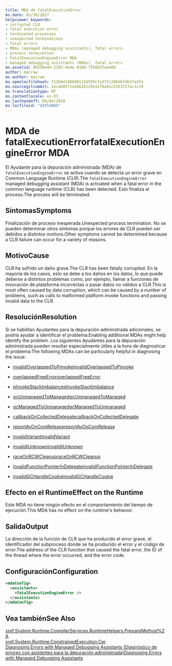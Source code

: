 ```yaml
---
title: MDA de fatalExecutionError
ms.date: 03/30/2017
helpviewer_keywords:
- corrupted CLR
- fatal execution error
- terminated processes
- unexpected terminations
- fatal errors
- MDAs (managed debugging assistants), fatal errors
- process termination
- FatalExecutionEngineError MDA
- managed debugging assistants (MDAs), fatal errors
ms.assetid: 8b559e44-2393-4e4e-8160-7558d37a4a89
author: mairaw
ms.author: mairaw
ms.openlocfilehash: f12b94198b88111d559cfe372c28bdbf4b37e3fe
ms.sourcegitcommit: 2eceb05f1a5bb261291a1f6a91c5153727ac1c19
ms.translationtype: MT
ms.contentlocale: es-ES
ms.lasthandoff: 09/04/2018
ms.locfileid: "43553069"
---
```

# <a name="fatalexecutionengineerror-mda"></a><span data-ttu-id="65ea5-102">MDA de fatalExecutionError</span><span class="sxs-lookup"><span data-stu-id="65ea5-102">fatalExecutionEngineError MDA</span></span>
<span data-ttu-id="65ea5-103">El Ayudante para la depuración administrada (MDA) de `fatalExecutionEngineError` se activa cuando se detecta un error grave en Common Language Runtime (CLR).</span><span class="sxs-lookup"><span data-stu-id="65ea5-103">The `fatalExecutionEngineError` managed debugging assistant (MDA) is activated when a fatal error in the common language runtime (CLR) has been detected.</span></span> <span data-ttu-id="65ea5-104">Esto finaliza el proceso.</span><span class="sxs-lookup"><span data-stu-id="65ea5-104">The process will be terminated.</span></span>  
  
## <a name="symptoms"></a><span data-ttu-id="65ea5-105">Síntomas</span><span class="sxs-lookup"><span data-stu-id="65ea5-105">Symptoms</span></span>  
 <span data-ttu-id="65ea5-106">Finalización de proceso inesperada.</span><span class="sxs-lookup"><span data-stu-id="65ea5-106">Unexpected process termination.</span></span> <span data-ttu-id="65ea5-107">No se pueden determinar otros síntomas porque los errores de CLR pueden ser debidos a distintos motivos.</span><span class="sxs-lookup"><span data-stu-id="65ea5-107">Other symptoms cannot be determined because a CLR failure can occur for a variety of reasons.</span></span>  
  
## <a name="cause"></a><span data-ttu-id="65ea5-108">Motivo</span><span class="sxs-lookup"><span data-stu-id="65ea5-108">Cause</span></span>  
 <span data-ttu-id="65ea5-109">CLR ha sufrido un daño grave.</span><span class="sxs-lookup"><span data-stu-id="65ea5-109">The CLR has been fatally corrupted.</span></span> <span data-ttu-id="65ea5-110">En la mayoría de los casos, esto se debe a los daños en los datos, lo que puede deberse a distintos problemas como, por ejemplo, llamar a funciones de invocación de plataforma incorrectas o pasar datos no válidos a CLR.</span><span class="sxs-lookup"><span data-stu-id="65ea5-110">This is most often caused by data corruption, which can be caused by a number of problems, such as calls to malformed platform invoke functions and passing invalid data to the CLR.</span></span>  
  
## <a name="resolution"></a><span data-ttu-id="65ea5-111">Resolución</span><span class="sxs-lookup"><span data-stu-id="65ea5-111">Resolution</span></span>  
 <span data-ttu-id="65ea5-112">Si se habilitan Ayudantes para la depuración administrada adicionales, se podría ayudar a identificar el problema.</span><span class="sxs-lookup"><span data-stu-id="65ea5-112">Enabling additional MDAs might help identify the problem.</span></span> <span data-ttu-id="65ea5-113">Los siguientes Ayudantes para la depuración administrada pueden resultar especialmente útiles a la hora de diagnosticar el problema:</span><span class="sxs-lookup"><span data-stu-id="65ea5-113">The following MDAs can be particularly helpful in diagnosing the issue:</span></span>  
  
-   [<span data-ttu-id="65ea5-114">invalidOverlappedToPinvoke</span><span class="sxs-lookup"><span data-stu-id="65ea5-114">invalidOverlappedToPinvoke</span></span>](../../../docs/framework/debug-trace-profile/invalidoverlappedtopinvoke-mda.md)  
  
-   [<span data-ttu-id="65ea5-115">overlappedFreeError</span><span class="sxs-lookup"><span data-stu-id="65ea5-115">overlappedFreeError</span></span>](../../../docs/framework/debug-trace-profile/overlappedfreeerror-mda.md)  
  
-   [<span data-ttu-id="65ea5-116">pInvokeStackImbalance</span><span class="sxs-lookup"><span data-stu-id="65ea5-116">pInvokeStackImbalance</span></span>](../../../docs/framework/debug-trace-profile/pinvokestackimbalance-mda.md)  
  
-   [<span data-ttu-id="65ea5-117">gcUnmanagedToManaged</span><span class="sxs-lookup"><span data-stu-id="65ea5-117">gcUnmanagedToManaged</span></span>](../../../docs/framework/debug-trace-profile/gcunmanagedtomanaged-mda.md)  
  
-   [<span data-ttu-id="65ea5-118">gcManagedToUnmanaged</span><span class="sxs-lookup"><span data-stu-id="65ea5-118">gcManagedToUnmanaged</span></span>](../../../docs/framework/debug-trace-profile/gcmanagedtounmanaged-mda.md)  
  
-   [<span data-ttu-id="65ea5-119">callbackOnCollectedDelegate</span><span class="sxs-lookup"><span data-stu-id="65ea5-119">callbackOnCollectedDelegate</span></span>](../../../docs/framework/debug-trace-profile/callbackoncollecteddelegate-mda.md)  
  
-   [<span data-ttu-id="65ea5-120">reportAvOnComRelease</span><span class="sxs-lookup"><span data-stu-id="65ea5-120">reportAvOnComRelease</span></span>](../../../docs/framework/debug-trace-profile/reportavoncomrelease-mda.md)  
  
-   [<span data-ttu-id="65ea5-121">invalidVariant</span><span class="sxs-lookup"><span data-stu-id="65ea5-121">invalidVariant</span></span>](../../../docs/framework/debug-trace-profile/invalidvariant-mda.md)  
  
-   [<span data-ttu-id="65ea5-122">invalidIUnknown</span><span class="sxs-lookup"><span data-stu-id="65ea5-122">invalidIUnknown</span></span>](../../../docs/framework/debug-trace-profile/invalidiunknown-mda.md)  
  
-   [<span data-ttu-id="65ea5-123">raceOnRCWCleanup</span><span class="sxs-lookup"><span data-stu-id="65ea5-123">raceOnRCWCleanup</span></span>](../../../docs/framework/debug-trace-profile/raceonrcwcleanup-mda.md)  
  
-   [<span data-ttu-id="65ea5-124">invalidFunctionPointerInDelegate</span><span class="sxs-lookup"><span data-stu-id="65ea5-124">invalidFunctionPointerInDelegate</span></span>](../../../docs/framework/debug-trace-profile/invalidfunctionpointerindelegate-mda.md)  
  
-   [<span data-ttu-id="65ea5-125">invalidGCHandleCookie</span><span class="sxs-lookup"><span data-stu-id="65ea5-125">invalidGCHandleCookie</span></span>](../../../docs/framework/debug-trace-profile/invalidgchandlecookie-mda.md)  
  
## <a name="effect-on-the-runtime"></a><span data-ttu-id="65ea5-126">Efecto en el Runtime</span><span class="sxs-lookup"><span data-stu-id="65ea5-126">Effect on the Runtime</span></span>  
 <span data-ttu-id="65ea5-127">Este MDA no tiene ningún efecto en el comportamiento del tiempo de ejecución.</span><span class="sxs-lookup"><span data-stu-id="65ea5-127">This MDA has no effect on the runtime's behavior.</span></span>  
  
## <a name="output"></a><span data-ttu-id="65ea5-128">Salida</span><span class="sxs-lookup"><span data-stu-id="65ea5-128">Output</span></span>  
 <span data-ttu-id="65ea5-129">La dirección de la función de CLR que ha producido el error grave, el identificador del subproceso donde se ha producido el error y el código de error.</span><span class="sxs-lookup"><span data-stu-id="65ea5-129">The address of the CLR function that caused the fatal error, the ID of the thread where the error occurred, and the error code.</span></span>  
  
## <a name="configuration"></a><span data-ttu-id="65ea5-130">Configuración</span><span class="sxs-lookup"><span data-stu-id="65ea5-130">Configuration</span></span>  
  
```xml  
<mdaConfig>  
  <assistants>  
    <fatalExecutionEngineError />  
  </assistants>  
</mdaConfig>  
```  
  
## <a name="see-also"></a><span data-ttu-id="65ea5-131">Vea también</span><span class="sxs-lookup"><span data-stu-id="65ea5-131">See Also</span></span>  
 <xref:System.Runtime.CompilerServices.RuntimeHelpers.PrepareMethod%2A>  
 <xref:System.Runtime.ConstrainedExecution.Cer>  
 [<span data-ttu-id="65ea5-132">Diagnosing Errors with Managed Debugging Assistants (Diagnóstico de errores con asistentes para la depuración administrada)</span><span class="sxs-lookup"><span data-stu-id="65ea5-132">Diagnosing Errors with Managed Debugging Assistants</span></span>](../../../docs/framework/debug-trace-profile/diagnosing-errors-with-managed-debugging-assistants.md)
